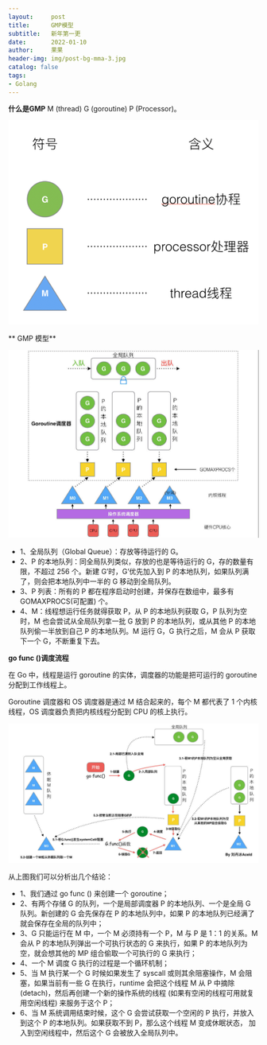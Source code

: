 ```yaml
---
layout:     post
title:      GMP模型
subtitle:   新年第一更
date:       2022-01-10
author:     果果
header-img: img/post-bg-mma-3.jpg
catalog: false
tags:
- Golang
---
```


**什么是GMP**
M (thread)  G (goroutine)  P (Processor)。

![pg1](/img-post/202201/1.png "pg1")

** GMP 模型**

![pg2](/img-post/202201/2.png "pg2")

* 1、全局队列（Global Queue）：存放等待运行的 G。
* 2、P 的本地队列：同全局队列类似，存放的也是等待运行的 G，存的数量有限，不超过 256 个。新建 G’时，G’优先加入到 P 的本地队列，如果队列满了，则会把本地队列中一半的 G 移动到全局队列。
* 3、P 列表：所有的 P 都在程序启动时创建，并保存在数组中，最多有 GOMAXPROCS(可配置) 个。
* 4、M：线程想运行任务就得获取 P，从 P 的本地队列获取 G，P 队列为空时，M 也会尝试从全局队列拿一批 G 放到 P 的本地队列，或从其他 P 的本地队列偷一半放到自己 P 的本地队列。M 运行 G，G 执行之后，M 会从 P 获取下一个 G，不断重复下去。



**go func ()调度流程**

在 Go 中，线程是运行 goroutine 的实体，调度器的功能是把可运行的 goroutine 分配到工作线程上。

Goroutine 调度器和 OS 调度器是通过 M 结合起来的，每个 M 都代表了 1 个内核线程，OS 调度器负责把内核线程分配到 CPU 的核上执行。

![pg3](/img-post/202201/3.png "pg3")

从上图我们可以分析出几个结论：

* 1、我们通过 go func () 来创建一个 goroutine；
* 2、有两个存储 G 的队列，一个是局部调度器 P 的本地队列、一个是全局 G 队列。新创建的 G 会先保存在 P 的本地队列中，如果 P 的本地队列已经满了就会保存在全局的队列中；
* 3、G 只能运行在 M 中，一个 M 必须持有一个 P，M 与 P 是 1：1 的关系。M 会从 P 的本地队列弹出一个可执行状态的 G 来执行，如果 P 的本地队列为空，就会想其他的 MP 组合偷取一个可执行的 G 来执行；
* 4、一个 M 调度 G 执行的过程是一个循环机制；
* 5、当 M 执行某一个 G 时候如果发生了 syscall 或则其余阻塞操作，M 会阻塞，如果当前有一些 G 在执行，runtime 会把这个线程 M 从 P 中摘除 (detach)，然后再创建一个新的操作系统的线程 (如果有空闲的线程可用就复用空闲线程) 来服务于这个 P；
* 6、当 M 系统调用结束时候，这个 G 会尝试获取一个空闲的 P 执行，并放入到这个 P 的本地队列。如果获取不到 P，那么这个线程 M 变成休眠状态， 加入到空闲线程中，然后这个 G 会被放入全局队列中。

